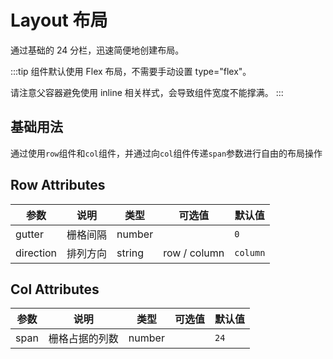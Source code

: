 # Layout 布局

通过基础的 24 分栏，迅速简便地创建布局。

:::tip
组件默认使用 Flex 布局，不需要手动设置 type="flex"。

请注意父容器避免使用 inline 相关样式，会导致组件宽度不能撑满。
:::

## 基础用法

通过使用`row`组件和`col`组件，并通过向`col`组件传递`span`参数进行自由的布局操作

<preview path="../../components/base/layout.vue" desciption="通过使用`row`组件和`col`组件，并通过向`col`组件传递`span`参数进行自由的布局操作" ></preview>



## Row Attributes

| 参数      | 说明     | 类型   | 可选值       | 默认值   |
| --------- | -------- | ------ | ------------ | -------- |
| gutter    | 栅格间隔 | number |              | `0`      |
| direction | 排列方向 | string | row / column | `column` |



## Col Attributes

| 参数 | 说明           | 类型   | 可选值 | 默认值 |
| ---- | -------------- | ------ | ------ | ------ |
| span | 栅格占据的列数 | number |        | `24`   |